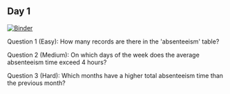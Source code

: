 ## Day 1

[![Binder](https://mybinder.org/badge_logo.svg)](https://mybinder.org/v2/gh/ploomber/posts/interview-questions?labpath=interview-questions%2Finterview-questions-posts%2Fday_1.ipynb)

Question 1 (Easy):
How many records are there in the 'absenteeism' table? 


Question 2 (Medium):
On which days of the week does the average absenteeism time exceed 4 hours? 


Question 3 (Hard):
Which months have a higher total absenteeism time than the previous month?  
